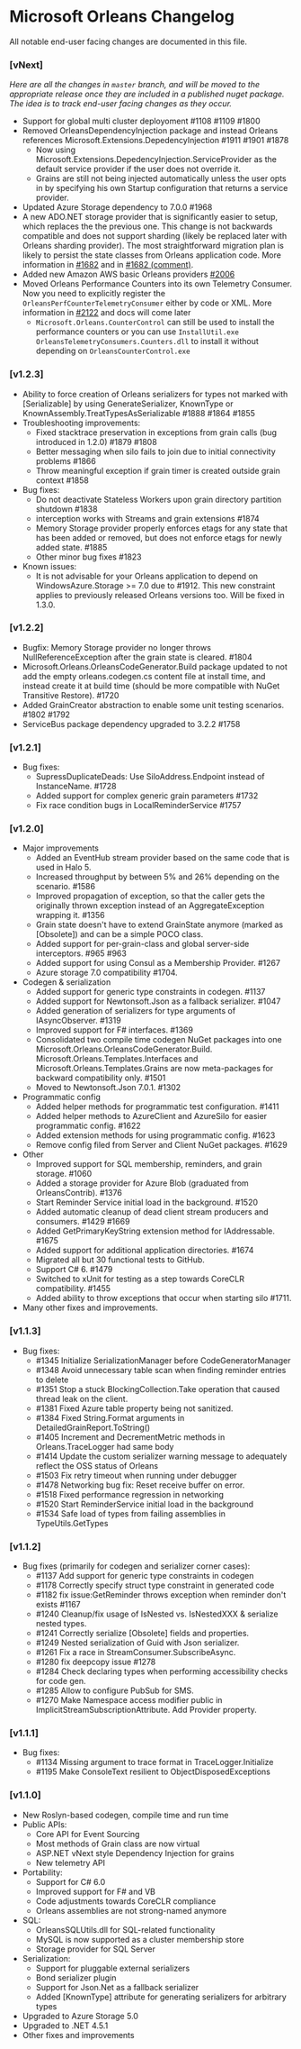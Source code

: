# Microsoft Orleans Changelog
All notable end-user facing changes are documented in this file.

### [vNext]
*Here are all the changes in `master` branch, and will be moved to the appropriate release once they are included in a published nuget package.
The idea is to track end-user facing changes as they occur.*

- Support for global multi cluster deployoment #1108 #1109 #1800
- Removed OrleansDependencyInjection package and instead Orleans references Microsoft.Extensions.DepedencyInjection #1911 #1901 #1878
  - Now using Microsoft.Extensions.DepedencyInjection.ServiceProvider as the default service provider if the user does not override it.
  - Grains are still not being injected automatically unless the user opts in by specifying his own Startup configuration that returns a service provider.
- Updated Azure Storage dependency to 7.0.0 #1968
- A new ADO.NET storage provider that is significantly easier to setup, which replaces the the previous one. This change is not backwards compatible and does not support sharding
  (likely be replaced later with Orleans sharding provider). The most straightforward migration plan is likely to persist the state classes from Orleans application code.
  More information in [#1682](https://github.com/dotnet/orleans/pull/1682) and in [#1682 (comment)](https://github.com/dotnet/orleans/pull/1682#issuecomment-234371701). 
- Added new Amazon AWS basic Orleans providers [#2006](https://github.com/dotnet/orleans/issues/2006)
- Moved Orleans Performance Counters into its own Telemetry Consumer. Now you need to explicitly register the `OrleansPerfCounterTelemetryConsumer` either by code or XML. More information in [#2122](https://github.com/dotnet/orleans/pull/2122) and docs will come later
	- `Microsoft.Orleans.CounterControl` can still be used to install the performance counters or you can use `InstallUtil.exe OrleansTelemetryConsumers.Counters.dll` to install it without depending on `OrleansCounterControl.exe`

  
### [v1.2.3]
- Ability to force creation of Orleans serializers for types not marked with [Serializable] by using GenerateSerializer, KnownType or KnownAssembly.TreatTypesAsSerializable #1888 #1864 #1855
- Troubleshooting improvements:
  - Fixed stacktrace preservation in exceptions from grain calls (bug introduced in 1.2.0) #1879 #1808
  - Better messaging when silo fails to join due to initial connectivity problems #1866
  - Throw meaningful exception if grain timer is created outside grain context #1858
- Bug fixes:
  - Do not deactivate Stateless Workers upon grain directory partition shutdown #1838
  - interception works with Streams and grain extensions #1874
  - Memory Storage provider properly enforces etags for any state that has been added or removed, but does not enforce etags for newly added state. #1885
  - Other minor bug fixes #1823
- Known issues:
  - It is not advisable for your Orleans application to depend on WindowsAzure.Storage >= 7.0 due to #1912. This new constraint applies to previously released Orleans versions too. Will be fixed in 1.3.0.
  
### [v1.2.2]
- Bugfix: Memory Storage provider no longer throws NullReferenceException after the grain state is cleared. #1804
- Microsoft.Orleans.OrleansCodeGenerator.Build package updated to not add the empty orleans.codegen.cs content file at install time, and instead create it at build time (should be more compatible with NuGet Transitive Restore). #1720
- Added GrainCreator abstraction to enable some unit testing scenarios. #1802 #1792
- ServiceBus package dependency upgraded to 3.2.2 #1758

### [v1.2.1]
- Bug fixes:
  - SupressDuplicateDeads: Use SiloAddress.Endpoint instead of InstanceName. #1728
  - Added support for complex generic grain parameters #1732
  - Fix race condition bugs in LocalReminderService #1757

### [v1.2.0]
- Major improvements
  - Added an EventHub stream provider based on the same code that is used in Halo 5.
  - Increased throughput by between 5% and 26% depending on the scenario. #1586
  - Improved propagation of exception, so that the caller gets the originally thrown exception instead of an AggregateException wrapping it. #1356
  - Grain state doesn't have to extend GrainState anymore (marked as [Obsolete]) and can be a simple POCO class.
  - Added support for per-grain-class and global server-side interceptors. #965 #963
  - Added support for using Consul as a Membership Provider. #1267
  - Azure storage 7.0 compatibility #1704.
- Codegen & serialization
  - Added support for generic type constraints in codegen. #1137
  - Added support for Newtonsoft.Json as a fallback serializer. #1047
  - Added generation of serializers for type arguments of IAsyncObserver<T>. #1319
  - Improved support for F# interfaces. #1369
  - Consolidated two compile time codegen NuGet packages into one Microsoft.Orleans.OrleansCodeGenerator.Build. Microsoft.Orleans.Templates.Interfaces and Microsoft.Orleans.Templates.Grains are now meta-packages for backward compatibility only. #1501
  - Moved to Newtonsoft.Json 7.0.1. #1302
- Programmatic config
  - Added helper methods for programmatic test configuration. #1411
  - Added helper methods to AzureClient and AzureSilo for easier programmatic config. #1622
  - Added extension methods for using programmatic config. #1623
  - Remove config filed from Server and Client NuGet packages. #1629
- Other
  - Improved support for SQL membership, reminders, and grain storage. #1060
  - Added a storage provider for Azure Blob (graduated from OrleansContrib). #1376
  - Start Reminder Service initial load in the background. #1520
  - Added automatic cleanup of dead client stream producers and consumers. #1429 #1669
  - Added GetPrimaryKeyString extension method for IAddressable. #1675
  - Added support for additional application directories. #1674
  - Migrated all but 30 functional tests to GitHub.
  - Support C# 6. #1479
  - Switched to xUnit for testing as a step towards CoreCLR compatibility. #1455
  - Added ability to throw exceptions that occur when starting silo #1711.
- Many other fixes and improvements.

### [v1.1.3]
- Bug fixes:
  - #1345 Initialize SerializationManager before CodeGeneratorManager
  - #1348 Avoid unnecessary table scan when finding reminder entries to delete
  - #1351 Stop a stuck BlockingCollection.Take operation that caused thread leak on the client.
  - #1381 Fixed Azure table property being not sanitized.
  - #1384 Fixed String.Format arguments in DetailedGrainReport.ToString()
  - #1405 Increment and DecrementMetric methods in Orleans.TraceLogger had same body
  - #1414 Update the custom serializer warning message to adequately reflect the OSS status of Orleans
  - #1503 Fix retry timeout when running under debugger
  - #1478 Networking bug fix: Reset receive buffer on error.
  - #1518 Fixed performance regression in networking
  - #1520 Start ReminderService initial load in the background
  - #1534 Safe load of types from failing assemblies in TypeUtils.GetTypes

### [v1.1.2]
- Bug fixes (primarily for codegen and serializer corner cases):
  - #1137 Add support for generic type constraints in codegen
  - #1178 Correctly specify struct type constraint in generated code
  - #1182 fix issue:GetReminder throws exception when reminder don't exists #1167
  - #1240 Cleanup/fix usage of IsNested vs. IsNestedXXX & serialize nested types.
  - #1241 Correctly serialize [Obsolete] fields and properties.
  - #1249 Nested serialization of Guid with Json serializer.
  - #1261 Fix a race in StreamConsumer.SubscribeAsync.
  - #1280 fix deepcopy issue #1278
  - #1284 Check declaring types when performing accessibility checks for code gen.
  - #1285 Allow to configure PubSub for SMS.
  - #1270 Make Namespace access modifier public in ImplicitStreamSubscriptionAttribute. Add Provider property.

### [v1.1.1]
- Bug fixes:
  - #1134 Missing argument to trace format in TraceLogger.Initialize
  - #1195 Make ConsoleText resilient to ObjectDisposedExceptions

### [v1.1.0]
- New Roslyn-based codegen, compile time and run time
- Public APIs:
  - Core API for Event Sourcing
  - Most methods of Grain class are now virtual
  - ASP.NET vNext style Dependency Injection for grains
  - New telemetry API
- Portability:
  - Support for C# 6.0
  - Improved support for F# and VB
  - Code adjustments towards CoreCLR compliance
  - Orleans assemblies are not strong-named anymore
- SQL:
  - OrleansSQLUtils.dll for SQL-related functionality
  - MySQL is now supported as a cluster membership store
  - Storage provider for SQL Server
- Serialization:
  - Support for pluggable external serializers
  - Bond serializer plugin
  - Support for Json.Net as a fallback serializer
  - Added [KnownType] attribute for generating serializers for arbitrary types
- Upgraded to Azure Storage 5.0
- Upgraded to .NET 4.5.1
- Other fixes and improvements